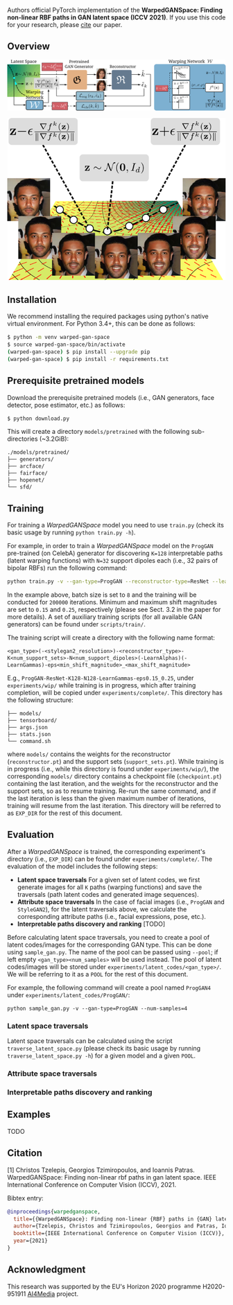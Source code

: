 

Authors official PyTorch implementation of the **WarpedGANSpace: Finding non-linear RBF paths in GAN latent space (ICCV 2021)**. If you use this code for your research, please [cite](#citation) our paper.



## Overview

<p align="center">
<img src="./figs/overview.svg" alt="WarpedGANSpace Overview"/>
</p>


<p align="center">
<img src="./figs/interpretable_path.svg" alt="Non-linear interpretable path"/>
</p>


## Installation

We recommend installing the required packages using python's native virtual environment. For Python 3.4+, this can be done as follows:

```bash
$ python -m venv warped-gan-space
$ source warped-gan-space/bin/activate
(warped-gan-space) $ pip install --upgrade pip
(warped-gan-space) $ pip install -r requirements.txt
```



## Prerequisite pretrained models

Download the prerequisite pretrained models (i.e., GAN generators, face detector, pose estimator, etc.) as follows:

```bash
$ python download.py	
```

This will create a directory `models/pretrained` with the following sub-directories (~3.2GiB):

```
./models/pretrained/
├── generators/
├── arcface/
├── fairface/
├── hopenet/
└── sfd/
```



## Training

For training a *WarpedGANSpace* model you need to use `train.py` (check its basic usage by running `python train.py -h`).

For example, in order to train a *WarpedGANSpace* model on the `ProgGAN` pre-trained (on CelebA) generator for discovering `K=128` interpretable paths (latent warping functions) with `N=32`  support dipoles each (i.e., 32 pairs of bipolar RBFs) run the following command:

```bash
python train.py -v --gan-type=ProgGAN --reconstructor-type=ResNet --learn-gammas --num-support-sets=128 --num-support-dipoles=32 --min-shift-magnitude=0.15 --max-shift-magnitude=0.25 --batch-size=8 --max-iter=200000
```

In the example above, batch size is set to `8` and the training will be conducted for `200000` iterations. Minimum and maximum shift magnitudes are set to `0.15` and `0.25`, respectively (please see Sect. 3.2 in the paper for more details).  A set of auxiliary training scripts (for all available GAN generators) can be found under `scripts/train/`.

The training script will create a directory with the following name format:

```
<gan_type>(-<stylegan2_resolution>)-<reconstructor_type>-K<num_support_sets>-N<num_support_dipoles>(-LearnAlphas)(-LearnGammas)-eps<min_shift_magnitude>_<max_shift_magnitude>
```

E.g., `ProgGAN-ResNet-K128-N128-LearnGammas-eps0.15_0.25`, under `experiments/wip/` while training is in progress, which after training completion, will be copied under `experiments/complete/`. This directory has the following structure:

```
├── models/
├── tensorboard/
├── args.json
├── stats.json
└── command.sh
```

where `models/` contains the weights for the reconstructor (`reconstructor.pt`) and the support sets (`support_sets.pt`). While training is in progress (i.e., while this directory is found under `experiments/wip/`), the corresponding `models/` directory contains a checkpoint file (`checkpoint.pt`) containing the last iteration, and the weights for the reconstructor and the support sets, so as to resume training. Re-run the same command, and if the last iteration is less than the given maximum number of iterations, training will resume from the last iteration. This directory will be referred to as `EXP_DIR` for the rest of this document. 



## Evaluation

After a *WarpedGANSpace* is trained, the corresponding experiment's directory (i.e., `EXP_DIR`) can be found under `experiments/complete/`. The evaluation of the model includes the following steps:

-  **Latent space traversals** For a given set of latent codes, we first generate images for all `K` paths (warping functions) and save the traversals (path latent codes and generated image sequences).
- **Attribute space traversals** In the case of facial images (i.e., `ProgGAN` and `StyleGAN2`), for the latent traversals above, we calculate the corresponding attribute paths (i.e., facial expressions, pose, etc.).
- **Interpretable paths discovery and ranking** [TODO]

Before calculating latent space traversals, you need to create a pool of latent codes/images for the corresponding GAN type. This can be done using `sample_gan.py`. The name of the pool can be passed using `--pool`; if left empty `<gan_type><num_samples>` will be used instead. The pool of latent codes/images will be stored under `experiments/latent_codes/<gan_type>/`.  We will be referring to it as a `POOL` for the rest of this document. 

For example, the following command will create a pool named `ProgGAN4` under `experiments/latent_codes/ProgGAN/`:

```
python sample_gan.py -v --gan-type=ProgGAN --num-samples=4
```



### Latent space traversals

Latent space traversals can be calculated using the script `traverse_latent_space.py` (please check its basic usage by running `traverse_latent_space.py -h`) for a given model and a given `POOL`. 



### Attribute space traversals



### Interpretable paths discovery and ranking






## Examples

TODO



## Citation

[1] Christos Tzelepis, Georgios Tzimiropoulos, and Ioannis Patras. WarpedGANSpace: Finding non-linear rbf paths in gan latent space. IEEE International Conference on Computer Vision (ICCV), 2021.

Bibtex entry:

```bibtex
@inproceedings{warpedganspace,
  title={{WarpedGANSpace}: Finding non-linear {RBF} paths in {GAN} latent space},
  author={Tzelepis, Christos and Tzimiropoulos, Georgios and Patras, Ioannis},
  booktitle={IEEE International Conference on Computer Vision (ICCV)},
  year={2021}
}
```



## Acknowledgment

This research was supported by the EU's Horizon 2020 programme H2020-951911 [AI4Media](https://www.ai4media.eu/) project.

